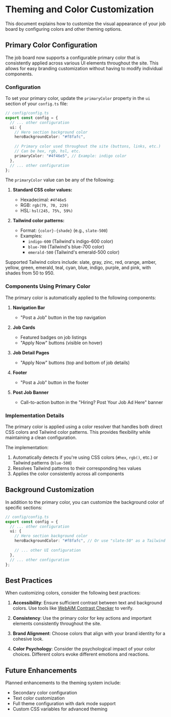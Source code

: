 # Theming and Color Customization

This document explains how to customize the visual appearance of your job board by configuring colors and other theming options.

## Primary Color Configuration

The job board now supports a configurable primary color that is consistently applied across various UI elements throughout the site. This allows for easy branding customization without having to modify individual components.

### Configuration

To set your primary color, update the `primaryColor` property in the `ui` section of your `config.ts` file:

```typescript
// config/config.ts
export const config = {
  // ... other configuration
  ui: {
    // Hero section background color
    heroBackgroundColor: "#f8fafc",
    
    // Primary color used throughout the site (buttons, links, etc.)
    // Can be hex, rgb, hsl, etc.
    primaryColor: "#4f46e5", // Example: indigo color
  },
  // ... other configuration
};
```

The `primaryColor` value can be any of the following:

1. **Standard CSS color values:**
   - Hexadecimal: `#4f46e5`
   - RGB: `rgb(79, 70, 229)`
   - HSL: `hsl(245, 75%, 59%)`

2. **Tailwind color patterns:**
   - Format: `{color}-{shade}` (e.g., `slate-500`)
   - Examples:
     - `indigo-600` (Tailwind's indigo-600 color)
     - `blue-700` (Tailwind's blue-700 color)
     - `emerald-500` (Tailwind's emerald-500 color)

Supported Tailwind colors include: slate, gray, zinc, red, orange, amber, yellow, green, emerald, teal, cyan, blue, indigo, purple, and pink, with shades from 50 to 950.

### Components Using Primary Color

The primary color is automatically applied to the following components:

1. **Navigation Bar**
   - "Post a Job" button in the top navigation

2. **Job Cards**
   - Featured badges on job listings
   - "Apply Now" buttons (visible on hover)

3. **Job Detail Pages**
   - "Apply Now" buttons (top and bottom of job details)

4. **Footer**
   - "Post a Job" button in the footer

5. **Post Job Banner**
   - Call-to-action button in the "Hiring? Post Your Job Ad Here" banner

### Implementation Details

The primary color is applied using a color resolver that handles both direct CSS colors and Tailwind color patterns. This provides flexibility while maintaining a clean configuration.

The implementation:
1. Automatically detects if you're using CSS colors (`#hex`, `rgb()`, etc.) or Tailwind patterns (`blue-500`)
2. Resolves Tailwind patterns to their corresponding hex values
3. Applies the color consistently across all components

## Background Customization

In addition to the primary color, you can customize the background color of specific sections:

```typescript
// config/config.ts
export const config = {
  // ... other configuration
  ui: {
    // Hero section background color
    heroBackgroundColor: "#f8fafc", // Or use "slate-50" as a Tailwind color
    
    // ... other UI configuration
  },
  // ... other configuration
};
```

## Best Practices

When customizing colors, consider the following best practices:

1. **Accessibility**: Ensure sufficient contrast between text and background colors. Use tools like [WebAIM Contrast Checker](https://webaim.org/resources/contrastchecker/) to verify.

2. **Consistency**: Use the primary color for key actions and important elements consistently throughout the site.

3. **Brand Alignment**: Choose colors that align with your brand identity for a cohesive look.

4. **Color Psychology**: Consider the psychological impact of your color choices. Different colors evoke different emotions and reactions.

## Future Enhancements

Planned enhancements to the theming system include:

- Secondary color configuration
- Text color customization
- Full theme configuration with dark mode support
- Custom CSS variables for advanced theming 